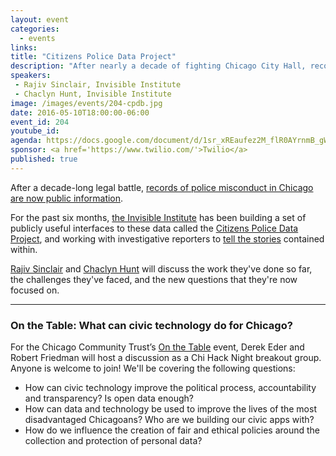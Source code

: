 ```yaml
---
layout: event
categories: 
  - events
links:
title: "Citizens Police Data Project"
description: "After nearly a decade of fighting Chicago City Hall, records of police misconduct are now public information. For the past six months, the Invisible Institute has been building a set of publicly useful interfaces to these data called the Citizens Police Data Project, and working with investigative reporters to tell the stories contained within."
speakers:
 - Rajiv Sinclair, Invisible Institute
 - Chaclyn Hunt, Invisible Institute
image: /images/events/204-cpdb.jpg
date: 2016-05-10T18:00:00-06:00
event_id: 204
youtube_id: 
agenda: https://docs.google.com/document/d/1sr_xREaufez2M_flR0AYrnmB_gWXhthUq3Ptxfi__Q4/edit#
sponsor: <a href='https://www.twilio.com/'>Twilio</a>
published: true
---
```


After a decade-long legal battle, [records of police misconduct in Chicago are now public information](http://invisible.institute/news/2014/cpd-lists-of-officers-with-the-most-complaints-are-now-public). 

For the past six months, [the Invisible Institute](http://invisible.institute/) has been building a set of publicly useful interfaces to these data called the [Citizens Police Data Project](http://cpdb.co/), and working with investigative reporters to [tell the stories](http://invisible.institute/police-data/) contained within. 

[Rajiv Sinclair](https://twitter.com/jeeves) and [Chaclyn Hunt](https://twitter.com/ChaclynHunt) will discuss the work they've done so far, the challenges they've faced, and the new questions that they're now focused on. 

---

### On the Table: What can civic technology do for Chicago?

For the Chicago Community Trust’s [On the Table](https://onthetable.com/) event, Derek Eder and Robert Friedman will host a discussion as a Chi Hack Night breakout group. Anyone is welcome to join! We'll be covering the following questions:

* How can civic technology improve the political process, accountability and transparency? Is open data enough?
* How can data and technology be used to improve the lives of the most disadvantaged Chicagoans? Who are we building our civic apps with?
* How do we influence the creation of fair and ethical policies around the collection and protection of personal data?